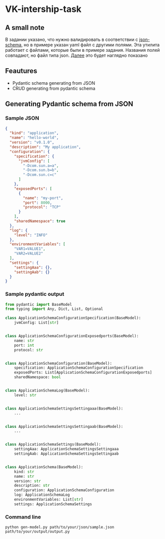 # VK-intership-task
## A small note
В задании указано, что нужно валидировать в соответствии с [json-schema](https://json-schema.org),
но в примере указан yaml файл с другими полями. Эта утилита работает с файлами, которые были
в примере задания. Названия полей совпадают, но файл типа json. [Далее](#generating-pydantic-schema-from-json) это будет наглядно показано
## Feautures
- Pydantic schema generating from JSON
- CRUD generating from pydantic schema

## Generating Pydantic schema from JSON
### Sample JSON
```json
{
  "kind": "application",
  "name": "hello-world",
  "version": "v0.1.0",
  "description": "My application",
  "configuration": {
    "specification": {
      "jvmConfig": [
        "-Dcom.sun.a=a",
        "-Dcom.sun.b=b",
        "-Dcom.sun.c=c"
      ]
    },
    "exposedPorts": [
      {
        "name": "my-port",
        "port": 8000,
        "protocol": "TCP"
      }
    ],
    "sharedNamespace": true
  },
  "log": {
    "level": "INFO"
  },
  "environmentVariables": [
    "VAR1=VALUE1",
    "VAR2=VALUE2"
  ],
  "settings": {
    "settingAaa": {},
    "settingAab": {}
  }
}
```

### Sample pydantic output
```python
from pydantic import BaseModel
from typing import Any, Dict, List, Optional

class ApplicationSchemaConfigurationSpecification(BaseModel):
	jvmConfig: List[str]


class ApplicationSchemaConfigurationExposedports(BaseModel):
	name: str
	port: int
	protocol: str


class ApplicationSchemaConfiguration(BaseModel):
	specification: ApplicationSchemaConfigurationSpecification
	exposedPorts: List[ApplicationSchemaConfigurationExposedports]
	sharedNamespace: bool


class ApplicationSchemaLog(BaseModel):
	level: str


class ApplicationSchemaSettingsSettingaaa(BaseModel):
	...


class ApplicationSchemaSettingsSettingaab(BaseModel):
	...


class ApplicationSchemaSettings(BaseModel):
	settingAaa: ApplicationSchemaSettingsSettingaaa
	settingAab: ApplicationSchemaSettingsSettingaab


class ApplicationSchema(BaseModel):
	kind: str
	name: str
	version: str
	description: str
	configuration: ApplicationSchemaConfiguration
	log: ApplicationSchemaLog
	environmentVariables: List[str]
	settings: ApplicationSchemaSettings

```

### Command line
```shell
python gen-model.py path/to/your/json/sample.json path/to/your/output/output.py
```